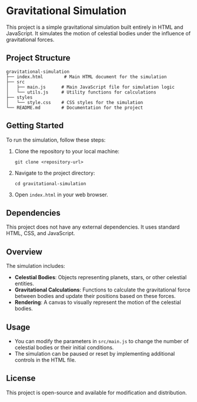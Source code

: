 # Gravitational Simulation

This project is a simple gravitational simulation built entirely in HTML and JavaScript. It simulates the motion of celestial bodies under the influence of gravitational forces.

## Project Structure

```
gravitational-simulation
├── index.html        # Main HTML document for the simulation
├── src
│   ├── main.js      # Main JavaScript file for simulation logic
│   └── utils.js     # Utility functions for calculations
├── styles
│   └── style.css    # CSS styles for the simulation
└── README.md        # Documentation for the project
```

## Getting Started

To run the simulation, follow these steps:

1. Clone the repository to your local machine:
   ```
   git clone <repository-url>
   ```

2. Navigate to the project directory:
   ```
   cd gravitational-simulation
   ```

3. Open `index.html` in your web browser.

## Dependencies

This project does not have any external dependencies. It uses standard HTML, CSS, and JavaScript.

## Overview

The simulation includes:

- **Celestial Bodies**: Objects representing planets, stars, or other celestial entities.
- **Gravitational Calculations**: Functions to calculate the gravitational force between bodies and update their positions based on these forces.
- **Rendering**: A canvas to visually represent the motion of the celestial bodies.

## Usage

- You can modify the parameters in `src/main.js` to change the number of celestial bodies or their initial conditions.
- The simulation can be paused or reset by implementing additional controls in the HTML file.

## License

This project is open-source and available for modification and distribution.